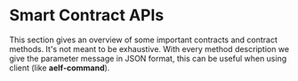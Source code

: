 # Smart Contract APIs

This section gives an overview of some important contracts and contract methods. It's not meant to be exhaustive. With every method description we give the parameter message in JSON format, this can be useful when using client (like **aelf-command**).

